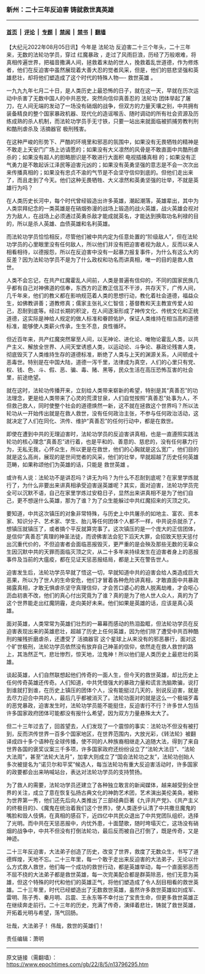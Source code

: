 ### 新州：二十三年反迫害 铸就救世真英雄

---

#### [首页](../../../..?n13796295) &nbsp;|&nbsp; [评论](../../../../../epoch-comment?n13796295) &nbsp;|&nbsp; [专题](../../../../../epoch-special?n13796295) &nbsp;|&nbsp; [禁闻](../../../../../epoch-news?n13796295) &nbsp;|&nbsp; [禁书](../../../../../books?n13796295) &nbsp;|&nbsp; [翻墙](https://github.com/gfw-breaker/nogfw/blob/master/README.md?n13796295)


<div class="post_content" id="artbody" itemprop="articleBody">
 <!-- article content begin -->
 <p>
  【大纪元2022年08月05日讯】今年是
  <ok href="https://www.epochtimes.com/gb/tag/%E6%B3%95%E8%BD%AE%E5%8A%9F.html">
   法轮功
  </ok>
  反迫害二十三个年头，二十三年来，无数的法轮功学员，穿过
  <ok href="https://www.epochtimes.com/gb/tag/%E7%BA%A2%E9%AD%94%E6%9A%B4%E6%94%BF.html">
   红魔暴政
  </ok>
  ，走过了风雨巨浪，历经了万般艰难，将真相传遍世界，把福音撒满人间，拯救着末劫的世人，挽救着乱世道德，作为修炼者，他们在反迫害中虽然展现着大善大忍的觉者风采，但是，他们的慈悲坚强和英雄悲壮，却将他们塑造成了这个时代的特殊人物—-
  <ok href="https://www.epochtimes.com/gb/tag/%E6%95%91%E4%B8%96%E8%8B%B1%E9%9B%84.html">
   救世英雄
  </ok>
  。
 </p>
 <p>
  一九九九年七月二十日，是人类历史上最恐怖的日子，就在这一天，早就在历次运动中杀害了无数中国人的中共恶党，突然向信仰真善忍的
  <ok href="https://www.epochtimes.com/gb/tag/%E6%B3%95%E8%BD%AE%E5%8A%9F.html">
   法轮功
  </ok>
  团体举起了屠刀，在人间无端的发动了一场没有硝烟的战争，但双方的力量天壤之别，中共拥有装备精良的整个国家暴政机器、现代化的造谣喉舌、随时调动的所有社会资源及历练成熟的杀人机制，而法轮功学员手无寸铁，只要一站出来就面临被抓捕劳教判刑和酷刑虐杀及
  <ok href="https://www.epochtimes.com/gb/tag/%E6%B4%BB%E6%91%98%E5%99%A8%E5%AE%98.html">
   活摘器官
  </ok>
  极刑残害。
 </p>
 <p>
  在这种严峻的形势下、严酷的环境里和邪恶的氛围中，如果没有无畏牺牲的精神是不敢走上天安门广场上访请愿的；如果没有大义凛然的风骨是不敢直面中共酷刑虐杀的；如果没有超人的胆略胆识是不敢进行大面积
  <ok href="https://www.epochtimes.com/gb/tag/%E7%94%B5%E8%A7%86%E6%8F%92%E6%92%AD%E7%9C%9F%E7%9B%B8.html">
   电视插播真相
  </ok>
  的；如果没有正气勇力是不敢起诉江泽民等迫害元凶的；如果没有英勇坚强的意志是不会一次次出来传播真相的；如果没有忠贞不渝的气节是不会坚守信仰到底的。但他们走出来了，而且走到了今天。他们这种无畏牺牲、大义凛然和英勇坚强的壮举，不就是英雄行为吗？
 </p>
 <p>
  在人类历史长河中，每个时代曾经锻造出许多英雄，潮起潮落，英雄辈出，其中为人类崇拜纪念的一类英雄是在硝烟弥漫的战场上锻造的战火英雄，战火英雄会视对方为敌人，在战场上必须通过英勇杀敌才能成就英名，才能达到换取功名利禄的目的，所以是杀人英雄、血债英雄和名利英雄。
 </p>
 <p>
  而法轮功学员恰恰相反，尽管他们被中共内定为任意处置的“阶级敌人”，但在法轮功学员的心里眼里没有任何敌人，所以他们并没有把迫害者视为敌人，反而以亲人相看相待，以德报怨，所以在反迫害中没有一起暴力报复事件，为什么有这么大的反差？因为法轮功学员不是为了什么政权和功名而讲真相，唯一的目的是救人救世。
 </p>
 <p>
  人类不会忘记，在共产红魔霍乱人间前，人类是普遍有信仰的，不同的国家民族几乎都有自己对神佛道的信奉，东西方的正教正信互不干涉，共存天下，广传人间，几千年来，他们的教义都在影响规范着人类的思想行动，教化着社会道德，福益众生，如佛教讲善；道教修真；儒家主张礼义仁智信；基督教和天主教宣传爱人如己，忍耐到底等。经过长期的积淀，在人间逐渐形成了神传文化、传统文化和正统道德，这实际是神给人规定的做人标准和眷顾佑护，保证人类维持在相当高的道德标准，能够使人类薪火传承，生生不息，良性循环。
 </p>
 <p>
  但近百年来，共产红魔突然窜至人间，以无神论、进化论、唯物论霍乱人类，以共产主义、解放全世界、人间天堂诱惑人类，以运动论、斗争论、暴政论残害人类，彻底毁灭了人类维持生存的道德标准，断绝了人类与上天的渊源关系，人间顿成十恶毒世。特别是在中国大陆，道德一泻千里，法律成为真空，人们的心里只有党、权、钱、色、斗、假、恶、骗、毒、赌、黑等，民众生活在高压恐怖互害的社会里，前途绝望。
 </p>
 <p>
  就在这时，法轮功传播开来，立刻给人类带来崭新的希望，特别是其“真善忍”的功法理念，更是给人类带来了心灵的荒漠甘泉，人们自觉按照“真善忍”处事为人，不但救己救人，同时使整个社会的道德焕然一新，这不就在拯救这个世界吗？所以法轮功从一开始传出就是在救人救世，没有任何政治主张，不参与任何政治活动，这就决定了人们在同化、洪传、维护“真善忍”的任何行动中，都是在救世。
 </p>
 <p>
  即使在遭到中共的无理迫害时，法轮功学员的反迫害讲真相，也是一直遵照实践法轮功的核心理念“真善忍”进行着，也是平和的、善意的、慈悲的，没有任何暴力行为，无私无我，心怀众生，所以更是在救世，他们的心胸就是这么宽广，他们目的就是这么高尚，展现的是世间觉者的风采，他们的壮举，早就超越了历史任何英雄范畴，如果称颂他们为英雄的话，只能是
  <ok href="https://www.epochtimes.com/gb/tag/%E6%95%91%E4%B8%96%E8%8B%B1%E9%9B%84.html">
   救世英雄
  </ok>
  。
 </p>
 <p>
  或许有人说：法轮功不是讲忍吗？讲无为吗？为什么不忍耐到底呢？在家里学炼就行了，为什么非要出来讲真相承受迫害逞英雄呢？其实，面对迫害，法轮功学员完全可以沉默不语，自己在家里学炼过安稳日子，显然出来讲真相不是为了他们自己，更不想逞什么英雄，那为了谁？为了众生能躲过中共红魔招来的灭顶之灾。
 </p>
 <p>
  要知道，中共这次镇压的对象非常特殊，与历史上中共屠杀的如地主、富农、资本家、知识分子、艺术家、学生、胎儿等任何团体个人都不一样，中共说杀就杀了，想镇压就镇压了，或者搞个平反就算完事了。这次镇压的是一个庞大的正信团体，是信仰“真善忍”真理的神圣法徒，而谤佛害法会犯下滔天大罪，会招致天怒天惩付出沉重代价的，不但迫害者会面临恶报毁灭，更严重的是会殃及那些无数的无辜众生因沉默中共的天罪而面临灭顶之灾，从二十多年来持续发生在迫害者身上的恶报事件及当前的大瘟疫，都在见证天惩恶报结局，都是上天在警告世人。
 </p>
 <p>
  迫害发生后，法轮功学员早就了悟这一切，早就知道中共的迫害会给人类造成巨大恶果，所以为了世人的生命安危，他们才冒着各种危险讲真相，才敢直面中共暴政揭露真相，才敢无惧虐杀坚守真理信仰，才会苦口婆心的救人脱离劫难，才会呕心沥血初衷不改，他们的真心付出究竟为了谁？真的是为了他人世人众人，真的为了这个世界能走出红魔阴霾，走向美好未来。他们如果是英雄的话，应该是真心英雄。
 </p>
 <p>
  面对英雄，人类常常为英雄们壮烈的一幕幕而感动的热泪盈眶，但法轮功学员在反迫害表现出来的英雄悲壮，超越了历史上任何英雄，因为他们除了遭受中共百种酷刑的摧残折磨虐杀，还遭受了
  <ok href="https://www.epochtimes.com/gb/tag/%E6%B4%BB%E6%91%98%E5%99%A8%E5%AE%98.html">
   活摘器官
  </ok>
  这个星球上从来没有的邪恶暴行，面对这个旷世极刑，法轮功学员依然没有放弃自己神圣的信仰，依然走在救人救世的路上，其浩然正气，悲壮惨烈，惊天地，泣鬼神！所以他们是人类历史上最悲壮的英雄。
 </p>
 <p>
  谈起英雄，人们自然联想起他们传奇的一面人生，但今天的救世英雄，却比历史上任何传奇英雄还传奇。人们知道，中共凭借强大的暴政力量和谎言洗脑欺骗，说打到谁就打到谁，在历史上镇压的团体个人，没有能挺过几天的，别说反迫害，就是去尽力迎合中共的人，最后几乎都被消灭了。法轮功面对的就是这么一个极端歹毒的恶党暴政，迫害发生时，法轮功学员能不能挺住，反迫害行不行？许多世人包括许多国家政府团体可能都没有报什么希望，因为双方力量悬殊太大了。
 </p>
 <p>
  但二十三年过去了，回首望去，人们发现了一个震惊的事实：法轮功不但没有被打到，反而洪传世界一百多个国家地区，在世界范围内，大放光彩，《转法轮》被翻译成四十多个语种在全球传播，使不同的人种族裔相继走入追随大法，得到了来自世界各国的褒奖议案三千多项，许多国家政府还纷纷设立了“法轮大法日”、“法轮大法周”，甚至“法轮大法月”，加拿大则成立了“国会法轮功之友”，法轮功创始人多次被提名为“诺贝尔和平奖”候选人，每当法轮功有重大反迫害活动时，许多国家的政要都会出来呐喊站台，表达对法轮功学员的支持赞扬。
 </p>
 <p>
  为了救人的需要，法轮功学员还建立了各种独立敢言的新闻媒体，越来越受到全世界的关注，成立了意在恢复弘扬古典文化的神韵艺术团，艺术演出美伦美奂，被称为世界第一秀，他们还先后向人类推出了三部经典巨著《九评共产党》、《共产主义的终极目的》、《魔鬼在统治着我们这个世界》，使人类逐步认清了中共撒旦魔鬼的嘴脸和毁人伎俩，在真相的感召下，近四亿中共民众退出了中共党团队组织，选择了光明。而中共在天惩恶报中，内忧外患，十面楚歌，随时垮塌灭亡，这场没有硝烟的战争中，中共不但没有打倒法轮功，最后反而被自己打倒了，既是传奇，又是神迹。
 </p>
 <p>
  二十三年反迫害，大法弟子创造了历史，改变了世界，救度了无数众生，书写了道德辉煌，天地不忘。二十三年里，每一个敢于走出来反迫害的大法弟子，无论以什么方式救人救世，他们每一个成功的救世行动，都是英雄举动，每一个直面邪恶而不屈不挠的大法弟子都是救世英雄，每一次完美配合都是群英除恶，他们无意为英雄，但这个特殊的时代和他们的英雄正气，将他们塑造成了令人刮目相看的救世英雄。二十三年里，时代已经塑造出了无数救世英雄，虽然许多救世英雄如刘成军、雷明、陈子秀、秦月明、吕震、王永东等不幸付出了宝贵生命，但更多救世英雄正在继续奔走前行。二十三年的历史，充满了传奇，演绎着悲壮，铸就了救世英雄，开拓着光明与希望，荡气回肠。
 </p>
 <p>
  壮哉，大法弟子！ 伟哉，救世的英雄们！
 </p>
 <p>
  责任编辑：萧明
 </p>
 <!-- article content end -->
 <div id="below_article_ad">
 </div>
</div>


---

原文链接（需翻墙）：https://www.epochtimes.com/gb/22/8/5/n13796295.htm